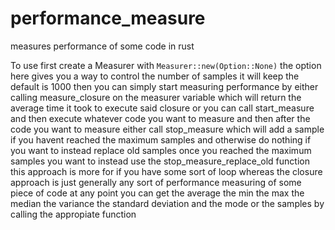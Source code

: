 # performance_measure
measures performance of some code in rust

To use first create a Measurer with `Measurer::new(Option::None)`
the option here gives you a way to control the number of samples it will keep the default is 1000
then you can simply start measuring performance by either calling measure_closure on the measurer variable
which will return the average time it took to execute said closure
or you can call start_measure and then execute whatever code you want to measure 
and then after the code you want to measure either call stop_measure which will add a sample if you havent reached the maximum samples and otherwise do nothing
if you want to instead replace old samples once you reached the maximum samples you want to instead use the stop_measure_replace_old function
this approach is more for if you have some sort of loop whereas the closure approach is just generally any sort of performance measuring of some piece of code
at any point you can get the average the min the max the median the variance the standard deviation and the mode or the samples by calling the appropiate function


